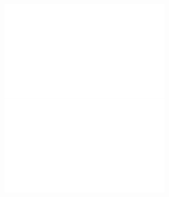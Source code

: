 ![](https://raw.githubusercontent.com/Polydynamical/Polydynamical/master/generated/overview.svg#gh-dark-mode-only)
![](https://raw.githubusercontent.com/Polydynamical/Polydynamical/master/generated/languages.svg#gh-dark-mode-only)
